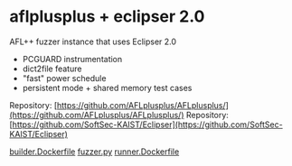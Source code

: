 # aflplusplus + eclipser 2.0

AFL++ fuzzer instance that uses Eclipser 2.0
  - PCGUARD instrumentation 
  - dict2file feature
  - "fast" power schedule
  - persistent mode + shared memory test cases

Repository: [https://github.com/AFLplusplus/AFLplusplus/](https://github.com/AFLplusplus/AFLplusplus/)
Repository: [https://github.com/SoftSec-KAIST/Eclipser](https://github.com/SoftSec-KAIST/Eclipser)

[builder.Dockerfile](builder.Dockerfile)
[fuzzer.py](fuzzer.py)
[runner.Dockerfile](runner.Dockerfile)
